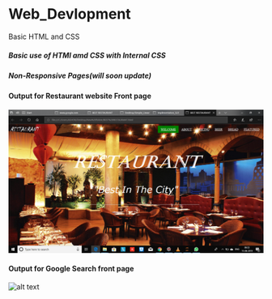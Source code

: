 # Web_Devlopment
Basic HTML and CSS
##### Basic use of HTMl amd CSS with Internal CSS
##### Non-Responsive Pages(will soon update)

#### Output for Restaurant website Front page
![alt text](https://github.com/N-Rawat/Web_Devlopment/blob/master/Screenshot%20(46).png)

#### Output for Google Search front page
![alt text]()
